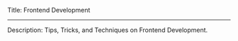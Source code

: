 Title: Frontend Development

-----

Description: Tips, Tricks, and Techniques on Frontend Development.
